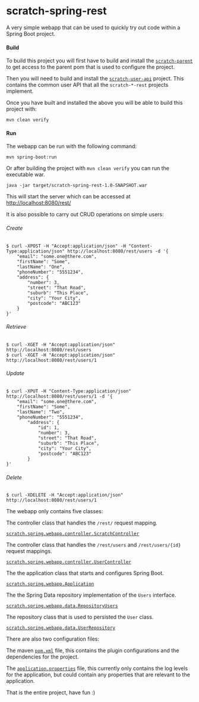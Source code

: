 scratch-spring-rest
==============

A very simple webapp that can be used to quickly try out code within a Spring Boot project.

#### Build

To build this project you will first have to build and install the [`scratch-parent`](https://github.com/karlbennett/scratch-parent) to get access to the parent pom that is used to configure the project.

Then you will need to build and install the [`scratch-user-api`](https://github.com/karlbennett/scratch-user-api) project. This contains the common user API that all the `scratch-*-rest` projects implement.

Once you have built and installed the above you will be able to build this project with:

    mvn clean verify

#### Run

The webapp can be run with the following command:

    mvn spring-boot:run

Or after building the project with `mvn clean verify` you can run the executable war.

    java -jar target/scratch-spring-rest-1.0-SNAPSHOT.war

This will start the server which can be accessed at [http://localhost:8080/rest/](http://localhost:8080/rest/ "scratch-spring-rest")

It is also possible to carry out CRUD operations on simple users:

###### Create
    $ curl -XPOST -H "Accept:application/json" -H "Content-Type:application/json" http://localhost:8080/rest/users -d '{
        "email": "some.one@there.com",
        "firstName": "Some",
        "lastName": "One",
        "phoneNumber": "5551234",
        "address": {
            "number": 3,
            "street": "That Road",
            "suburb": "This Place",
            "city": "Your City",
            "postcode": "ABC123"
        }
    }'

###### Retrieve
    $ curl -XGET -H "Accept:application/json" http://localhost:8080/rest/users
    $ curl -XGET -H "Accept:application/json" http://localhost:8080/rest/users/1

###### Update
    $ curl -XPUT -H "Content-Type:application/json" http://localhost:8080/rest/users/1 -d '{
        "email": "some.one@there.com",
        "firstName": "Some",
        "lastName": "Two",
        "phoneNumber": "5551234",
            "address": {
                "id": 1,
                "number": 3,
                "street": "That Road",
                "suburb": "This Place",
                "city": "Your City",
                "postcode": "ABC123"
            }
    }'

###### Delete
    $ curl -XDELETE -H "Accept:application/json" http://localhost:8080/rest/users/1


The  webapp only contains five classes:

The controller class that handles the `/rest/` request mapping.

[`scratch.spring.webapp.controller.ScratchController`](https://github.com/karlbennett/scratch-spring-webapp/blob/master/src/main/java/rest/webapp/controller/ScratchController.java "ScratchController")

The controller class that handles the `/rest/users` and `/rest/users/{id}` request mappings.

[`scratch.spring.webapp.controller.UserController`](https://github.com/karlbennett/scratch-spring-webapp/blob/master/src/main/java/rest/webapp/controller/UserController.java "UserController")

The the application class that starts and configures Spring Boot.

[`scratch.spring.webapp.Application`](https://github.com/karlbennett/scratch-spring-webapp/blob/master/src/main/java/rest/webapp/Application.java "Application")
    
The the Spring Data repository implementation of the `Users` interface.

[`scratch.spring.webapp.data.RepositoryUsers`](https://github.com/karlbennett/scratch-spring-webapp/blob/master/src/main/java/rest/webapp/data/RepositoryUsers.java "RepositoryUsers")

The repository class that is used to persisted the `User` class.

[`scratch.spring.webapp.data.UserRepository`](https://github.com/karlbennett/scratch-spring-webapp/blob/master/src/main/java/rest/webapp/data/UserRepository.java "UserRepository")

There are also two configuration files:

The maven [`pom.xml`](https://github.com/karlbennett/scratch-spring-webapp/blob/master/pom.xml "pom.xml") file, this contains the plugin configurations and the dependencies for the project.

The [`application.properties`](https://github.com/karlbennett/scratch-spring-webapp/blob/master/application.properties "application.properties") file, this currently only contains the log levels for the application, but could contain any properties that are relevant to the application.

That is the entire project, have fun :)
